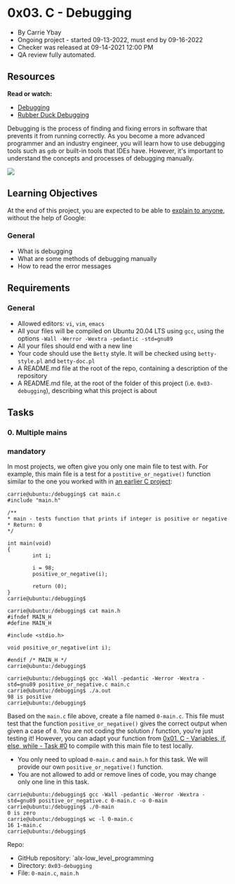 0x03. C - Debugging
===================

-   By Carrie Ybay
-   Ongoing project - started 09-13-2022, must end by 09-16-2022
-   Checker was released at 09-14-2021 12:00 PM
-   QA review fully automated.

Resources
---------

**Read or watch:**

-   [Debugging](https://alx-intranet.hbtn.io/rltoken/faGcpiJiejHH6GhqpmbhUw "Debugging")
-   [Rubber Duck Debugging](https://alx-intranet.hbtn.io/rltoken/RaecqJBNkmZ92vLMpNDuGg "Rubber Duck Debugging")

Debugging is the process of finding and fixing errors in software that prevents it from running correctly. As you become a more advanced programmer and an industry engineer, you will learn how to use debugging tools such as `gdb` or built-in tools that IDEs have. However, it's important to understand the concepts and processes of debugging manually.

![](https://s3.amazonaws.com/alx-intranet.hbtn.io/uploads/medias/2019/5/af682f2cbb6d73fd4e42.jpg?X-Amz-Algorithm=AWS4-HMAC-SHA256&X-Amz-Credential=AKIARDDGGGOU65GPZGY3%2F20210901%2Fus-east-1%2Fs3%2Faws4_request&X-Amz-Date=20210901T181220Z&X-Amz-Expires=86400&X-Amz-SignedHeaders=host&X-Amz-Signature=e1b094ca0dcfc4a561ddbf396c0224cdb014cb52c8d3d03efe6fc24e372e6573)

Learning Objectives
-------------------

At the end of this project, you are expected to be able to [explain to anyone](https://alx-intranet.hbtn.io/rltoken/fbQbYSz0Qxw5MEyb6yR05w "explain to anyone"), without the help of Google:

### General

-   What is debugging
-   What are some methods of debugging manually
-   How to read the error messages

Requirements
------------

### General

-   Allowed editors: `vi`, `vim`, `emacs`
-   All your files will be compiled on Ubuntu 20.04 LTS using `gcc`, using the options `-Wall -Werror -Wextra -pedantic -std=gnu89`
-   All your files should end with a new line
-   Your code should use the `Betty` style. It will be checked using `betty-style.pl` and `betty-doc.pl`
-   A README.md file at the root of the repo, containing a description of the repository
-   A README.md file, at the root of the folder of this project (i.e. `0x03-debugging`), describing what this project is about

Tasks
-----

### 0\. Multiple mains

### mandatory
In most projects, we often give you only one main file to test with. For example, this main file is a test for a `postitive_or_negative()` function similar to the one you worked with in [an earlier C project](../0x01-variables_if_else_while/0-positive_or_negative.c):
```
carrie@ubuntu:/debugging$ cat main.c
#include "main.h"

/**
* main - tests function that prints if integer is positive or negative
* Return: 0
*/

int main(void)
{
        int i;

        i = 98;
        positive_or_negative(i);

        return (0);
}
carrie@ubuntu:/debugging$
```
```
carrie@ubuntu:/debugging$ cat main.h
#ifndef MAIN_H
#define MAIN_H

#include <stdio.h>

void positive_or_negative(int i);

#endif /* MAIN_H */
carrie@ubuntu:/debugging$ 
```
```
carrie@ubuntu:/debugging$ gcc -Wall -pedantic -Werror -Wextra -std=gnu89 positive_or_negative.c main.c
carrie@ubuntu:/debugging$ ./a.out
98 is positive
carrie@ubuntu:/debugging$
```
Based on the `main.c` file above, create a file named `0-main.c`. This file must test that the function `positive_or_negative()` gives the correct output when given a case of `0`.
You are not coding the solution / function, you’re just testing it! However, you can adapt your function from [0x01. C - Variables, if, else, while - Task #0](../0x01-variables_if_else_while/0-positive_or_negative.c) to compile with this main file to test locally.
  - You only need to upload `0-main.c` and `main.h` for this task. We will provide our own `positive_or_negative()` function.
  - You are not allowed to add or remove lines of code, you may change only one line in this task.
```
carrie@ubuntu:/debugging$ gcc -Wall -pedantic -Werror -Wextra -std=gnu89 positive_or_negative.c 0-main.c -o 0-main
carrie@ubuntu:/debugging$ ./0-main
0 is zero
carrie@ubuntu:/debugging$ wc -l 0-main.c
16 1-main.c
carrie@ubuntu:/debugging$ 
```
Repo:
  - GitHub repository: `alx-low_level_programming
  - Directory: `0x03-debugging`
  - File: `0-main.c`, `main.h`
